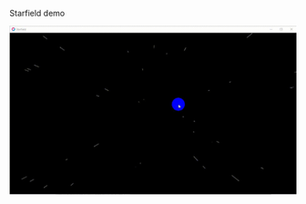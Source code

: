 Starfield demo

![starfield](https://github.com/Deffdread/Stuff/blob/master/Starfield/starfield.gif)

